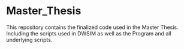 # Master_Thesis
This repository contains the finalized code used in the Master Thesis. Including the scripts used in DWSIM as well as the Program and all underlying scripts.
